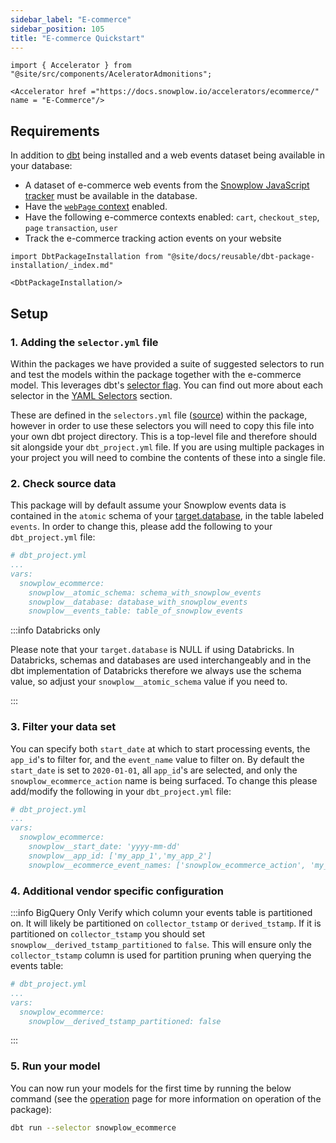 ```yaml
---
sidebar_label: "E-commerce"
sidebar_position: 105
title: "E-commerce Quickstart"
---
```


```mdx-code-block
import { Accelerator } from "@site/src/components/AceleratorAdmonitions";

<Accelerator href ="https://docs.snowplow.io/accelerators/ecommerce/" name = "E-Commerce"/>
```

## Requirements

In addition to [dbt](https://github.com/dbt-labs/dbt) being installed and a web events dataset being available in your database:

- A dataset of e-commerce web events from the [Snowplow JavaScript tracker](/docs/collecting-data/collecting-from-own-applications/javascript-trackers/javascript-tracker/index.md) must be available in the database.
- Have the [`webPage` context](/docs/collecting-data/collecting-from-own-applications/javascript-trackers/javascript-tracker/javascript-tracker-v3/tracker-setup/initialization-options/index.md#adding-predefined-contexts) enabled.
- Have the following e-commerce contexts enabled: `cart`, `checkout_step`, `page` `transaction`, `user`
- Track the e-commerce tracking action events on your website

```mdx-code-block
import DbtPackageInstallation from "@site/docs/reusable/dbt-package-installation/_index.md"

<DbtPackageInstallation/>
```

## Setup


### 1. Adding the `selector.yml` file

Within the packages we have provided a suite of suggested selectors to run and test the models within the package together with the e-commerce model. This leverages dbt's [selector flag](https://docs.getdbt.com/reference/node-selection/syntax). You can find out more about each selector in the [YAML Selectors](/docs/modeling-your-data/modeling-your-data-with-dbt/dbt-operation/index.md#yaml-selectors) section.

These are defined in the `selectors.yml` file ([source](https://github.com/snowplow/dbt-snowplow-ecommerce/blob/main/selectors.yml)) within the package, however in order to use these selectors you will need to copy this file into your own dbt project directory. This is a top-level file and therefore should sit alongside your `dbt_project.yml` file. If you are using multiple packages in your project you will need to combine the contents of these into a single file.

### 2. Check source data

This package will by default assume your Snowplow events data is contained in the `atomic` schema of your [target.database](https://docs.getdbt.com/docs/running-a-dbt-project/using-the-command-line-interface/configure-your-profile), in the table labeled `events`. In order to change this, please add the following to your `dbt_project.yml` file:

```yml
# dbt_project.yml
...
vars:
  snowplow_ecommerce:
    snowplow__atomic_schema: schema_with_snowplow_events
    snowplow__database: database_with_snowplow_events
    snowplow__events_table: table_of_snowplow_events
```

:::info Databricks only

Please note that your `target.database` is NULL if using Databricks. In Databricks, schemas and databases are used interchangeably and in the dbt implementation of Databricks therefore we always use the schema value, so adjust your `snowplow__atomic_schema` value if you need to.

:::

### 3. Filter your data set

You can specify both `start_date` at which to start processing events, the `app_id`'s to filter for, and the `event_name` value to filter on. By default the `start_date` is set to `2020-01-01`, all `app_id`'s are selected, and only the `snowplow_ecommerce_action` name is being surfaced. To change this please add/modify the following in your `dbt_project.yml` file:

```yml
# dbt_project.yml
...
vars:
  snowplow_ecommerce:
    snowplow__start_date: 'yyyy-mm-dd'
    snowplow__app_id: ['my_app_1','my_app_2']
    snowplow__ecommerce_event_names: ['snowplow_ecommerce_action', 'my_custom_ecommerce_event']
```
### 4. Additional vendor specific configuration

:::info BigQuery Only
Verify which column your events table is partitioned on. It will likely be partitioned on `collector_tstamp` or `derived_tstamp`. If it is partitioned on `collector_tstamp` you should set `snowplow__derived_tstamp_partitioned` to `false`. This will ensure only the `collector_tstamp` column is used for partition pruning when querying the events table:

```yml
# dbt_project.yml
...
vars:
  snowplow_ecommerce:
    snowplow__derived_tstamp_partitioned: false
```

:::

### 5. Run your model

You can now run your models for the first time by running the below command (see the [operation](/docs/modeling-your-data/modeling-your-data-with-dbt/dbt-operation/index.md) page for more information on operation of the package):

```bash
dbt run --selector snowplow_ecommerce
```
